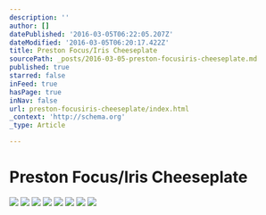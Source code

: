 ```yaml
---
description: ''
author: []
datePublished: '2016-03-05T06:22:05.207Z'
dateModified: '2016-03-05T06:20:17.422Z'
title: Preston Focus/Iris Cheeseplate
sourcePath: _posts/2016-03-05-preston-focusiris-cheeseplate.md
published: true
starred: false
inFeed: true
hasPage: true
inNav: false
url: preston-focusiris-cheeseplate/index.html
_context: 'http://schema.org'
_type: Article

---
```

# Preston Focus/Iris Cheeseplate
![](https://the-grid-user-content.s3-us-west-2.amazonaws.com/b72de21b-6011-436a-a005-9b148c4fdb6b.png)
![](https://the-grid-user-content.s3-us-west-2.amazonaws.com/8757afd8-3317-402b-ad90-bd691f829aed.png)
![](https://the-grid-user-content.s3-us-west-2.amazonaws.com/166792ed-13de-4f8f-8670-305777472ab9.png)
![](https://the-grid-user-content.s3-us-west-2.amazonaws.com/c9d723b3-dac3-4f29-81df-437eaf833814.png)
![](https://the-grid-user-content.s3-us-west-2.amazonaws.com/0757cb46-1f14-499a-bc62-75ee5bf45410.png)
![](https://the-grid-user-content.s3-us-west-2.amazonaws.com/71c000fe-d9d3-4605-b6c7-bc3917c1f522.png)
![](https://the-grid-user-content.s3-us-west-2.amazonaws.com/bc7b4879-dcf1-4005-963f-cb96432152a9.png)
![](https://the-grid-user-content.s3-us-west-2.amazonaws.com/b42c4948-e1e3-4065-998e-ab4c7098bbc4.png)